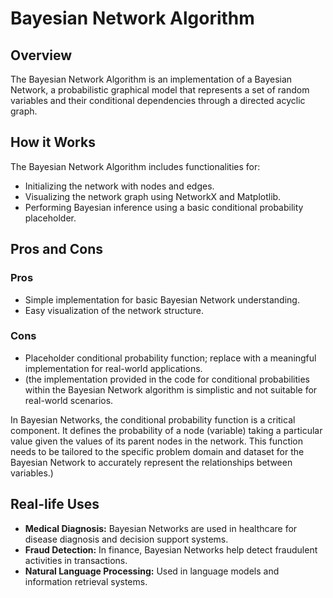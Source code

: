# Bayesian Network Algorithm

## Overview

The Bayesian Network Algorithm is an implementation of a Bayesian Network, a probabilistic graphical model that represents a set of random variables and their conditional dependencies through a directed acyclic graph.

## How it Works

The Bayesian Network Algorithm includes functionalities for:

- Initializing the network with nodes and edges.
- Visualizing the network graph using NetworkX and Matplotlib.
- Performing Bayesian inference using a basic conditional probability placeholder.

## Pros and Cons

### Pros

- Simple implementation for basic Bayesian Network understanding.
- Easy visualization of the network structure.

### Cons

- Placeholder conditional probability function; replace with a meaningful implementation for real-world applications.
- (the implementation provided in the code for conditional probabilities within the Bayesian Network algorithm is simplistic and not suitable for real-world scenarios.

In Bayesian Networks, the conditional probability function is a critical component. It defines the probability of a node (variable) taking a particular value given the values of its parent nodes in the network. This function needs to be tailored to the specific problem domain and dataset for the Bayesian Network to accurately represent the relationships between variables.)

## Real-life Uses

- **Medical Diagnosis:** Bayesian Networks are used in healthcare for disease diagnosis and decision support systems.
- **Fraud Detection:** In finance, Bayesian Networks help detect fraudulent activities in transactions.
- **Natural Language Processing:** Used in language models and information retrieval systems.



